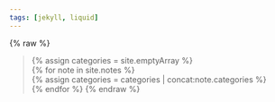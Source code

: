 ```yaml
---
tags: [jekyll, liquid]
---
```

{% raw %}
>{% assign categories = site.emptyArray %}  
>{% for note in site.notes %}  
>  {% assign categories = categories | concat:note.categories %}  
>{% endfor %}
{% endraw %}